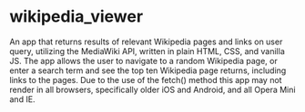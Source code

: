 # wikipedia_viewer
An app that returns results of relevant Wikipedia pages and links on user query, utilizing the MediaWiki API, written in plain HTML, CSS, and vanilla JS. The app allows the user to navigate to a random Wikipedia page, or enter a search term and see the top ten Wikipedia page returns, including links to the pages. Due to the use of the fetch() method this app may not render in all browsers, specifically older iOS and Android, and all Opera Mini and IE.
